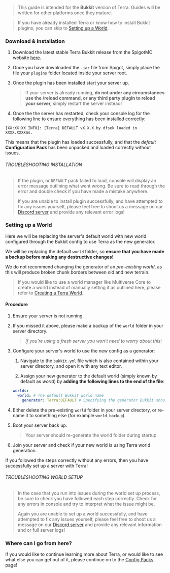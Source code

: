 > This guide is intended for the **Bukkit** version of Terra. Guides will be written for other platforms once they
> mature.

> If you have already installed Terra or know how to install Bukkit plugins, you can skip to
> [Setting up a World](#setting-up-a-world).

### Download & Installation

1. Download the latest stable Terra Bukkit release from the SpigotMC website
[here](https://www.spigotmc.org/resources/terra.85151/).

2. Once you have downloaded the `.jar` file from Spigot, simply place the file your `plugins` folder located inside your
server root.

3. Once the plugin has been installed start your server up.

    > If your server is already running, **do not under any circumstances use the /reload command, or any third party plugin
    > to reload your server,** simply restart the server instead!

4. Once the the server has restarted, check your console log for the following line to ensure everything has been
installed correctly:

```none
[XX:XX:XX INFO]: [Terra] DEFAULT vX.X.X by dfsek loaded in XXXX.XXXXms.
```

This means that the plugin has loaded successfully, and that the *default* **Configuration Pack** has been unpacked and
loaded correctly without issues.

###### TROUBLESHOOTING INSTALLATION

>If the plugin, or `DEFAULT` pack failed to load, console will display an error message outlining what went wrong. Be
>sure to read through the error and double check if you have made a mistake anywhere.
>
>If you are unable to install plugin successfully, and have attempted to fix any issues yourself, please feel free to
>shoot us a message on our [Discord server](https://discord.gg/PXUEbbF) and provide any relevant error logs!

### Setting up a World

Here we will be replacing the server's default world with new world configured through the Bukkit config to use Terra as
the new generator.

We will be replacing the default `world` folder, so **ensure that you have made a backup before making any destructive changes**!

We do not recommend changing the generator of an *pre-existing world*, as this will produce broken chunk borders between
old and new terrain.

>If you would like to use a world manager like Multiverse Core to create a world instead of manually setting it as
outlined here, please refer to [Creating a Terra World](./Creating-a-Terra-World).

#### Procedure

1. Ensure your server is not running.

2. If you missed it above, please make a backup of the `world` folder in your server directory.

    >*If you're using a fresh server you won't need to worry about this*!

3. Configure your server's world to use the new config as a generator:
    1. Navigate to the `bukkit.yml` file which is also contained within your server directory, and open it with any text
    editor.

    1. Assign your new generator to the default world (simply known by default as *world*) by **adding the following
    lines to the
    end of the file**:

    ```yaml
    worlds:
      world: # The default Bukkit world name
        generator: Terra:DEFAULT # Specifying the generator Bukkit should use for 'world'
    ```

4. Either delete the pre-existing `world` folder in your server directory, or re-name it to something else (for example `world_backup`).

5. Boot your server back up.

    > Your server should re-generate the world folder during startup

6. Join your server and check if your new world is using Terra world generation.

If you followed the steps correctly without any errors, then you have successfully set up a server with Terra!

###### TROUBLESHOOTING WORLD SETUP

>In the case that you run into issues during the world set up process, be sure to check you have followed each step
>correctly. Check for any errors in console and try to interpret what the issue might be.
>
>Again you are unable to set up a world successfully, and have attempted to fix any issues yourself, please feel free to
>shoot us a message on our [Discord server](https://discord.gg/PXUEbbF) and provide any relevant information and or
>full server logs!

### Where can I go from here?

If you would like to continue learning more about Terra, or would like to see what else you can get out of it, please
continue on to the [Config Packs](./Config-Packs) page!
